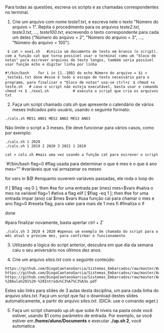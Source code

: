 Para todas as questões, escreva os scripts e as chamadas correspondentes no terminal.

1. Crie um arquivo com nome _teste1.txt_, e escreva nele o texto "Número do arquivo = 1". Repita o procedimento para os arquivos _teste2.txt_, _teste3.txt_, ..., _teste100.txt_, escrevendo o texto correspondente para cada um deles ("Número do arquivo = 2", "Número do arquivo = 3", ..., "Número do arquivo = 100").

`
$ cat > exe1.sh   #inicia um documento de texto em branco (o script). com a função cat que torna possível usar o terminal como um "bloco de notas" para escrever arquivos de texto longos, também seria possível usar função echo e digitar linha por linha`

`#!/bin/bash   
for i in {1..100}
do
echo Número do arquivo = $i > _teste$i.txt
done
#esse é todo o escopo de texto necessário para o programa, para finalizar o "bloco de notas" usa-se ctrl+z
` 
`
$ chmod +x teste.sh   # caso o script não esteja executável, basta usar o comando chmod +x
$ ./exe1.sh           # executa o script que cria os arquivos txt
`

2. Faça um script chamado _cals.sh_ que apresente o calendário de vários meses indicados pelo usuário, usando o seguinte formato:

```script
./cals.sh MES1 ANO1 MES2 ANO2 MES3 ANO3
```

Não limite o script a 3 meses. Ele deve funcionar para vários casos, como por exemplo:

```script
./cals.sh 1 2020
./cals.sh 1 2019 2 2020 3 2021 1 2010
```

`cat > cals.sh #mais uma vez usando a função cat para escrever o script `

`#!/bin/bash
flag=0                      #flag usada para determinar o que é mes e o que é ano
mes=""                      #variáveis que vai armazenar os meses  

for vars in $@              #enquanto ouverem variáveis passadas, ele roda o loop
do

if [ $flag -eq 0 ]; then    #se for uma entrada par (mes)
        mes=$vars           #salva o mes na variável
        flag=1              #ativa a flag
elif [ $flag -eq 1 ]; then  #se for uma entrada impar (ano)
        cal $mes $vars      #usa função cal para chamar o mes e ano
        flag=0              #reseta flag, para valer para mais de 1 mes
fi                          #finaliza o if

done

#para finalizar novamente, basta apertar ctrl + Z`

`./cals.sh 3 2020 4 2020 #apenas um exemplo de chamada do script para o mês atual e próximo mes, para confirmar o funcionamento`

3. Utilizando a lógica do script anterior, descubra em que dia da semana caiu o seu aniversário nos últimos dez anos.

4. Crie um arquivo _sites.txt_ com o seguinte conteúdo:

```
https://github.com/DiogoCaetanoGarcia/Sistemas_Embarcados/raw/master/Aulas/01_Linux%20b%C3%A1sico.pdf
https://github.com/DiogoCaetanoGarcia/Sistemas_Embarcados/raw/master/Aulas/01_Linux%20b%C3%A1sico_Shell_Script.pdf
https://github.com/DiogoCaetanoGarcia/Sistemas_Embarcados/raw/master/Aulas/01_Sistemas%20Embarcados%20-%20Aula%201%20-%20Introdu%C3%A7%C3%A3o.pdf
```

Estes são links para slides de 3 aulas desta dsciplina, um para cada linha do arquivo _sites.txt_. Faça um script que faz o download destes slides automaticamente, a partir do arquivo _sites.txt_. (DICA: use o comando wget.)

5. Faça um script chamado _up.sh_ que sobe _N_ níveis na pasta onde você estiver, usando $1 como parâmetro de entrada. Por exemplo, se você estiver em **/home/aluno/Documents** e executar **./up.sh 2**, você automatica
